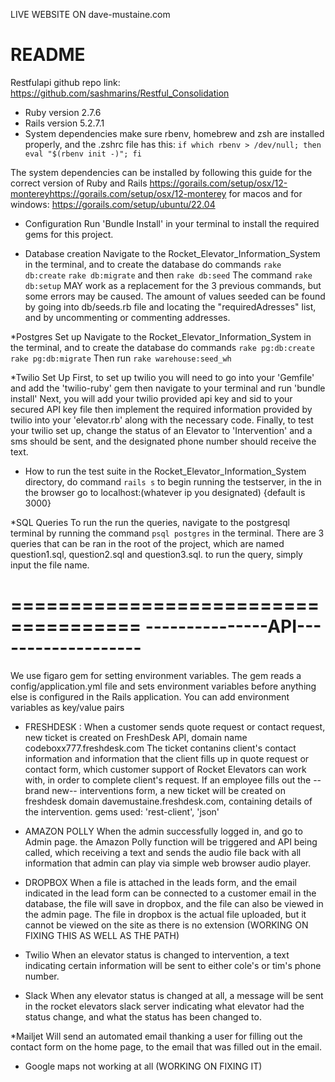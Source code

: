 LIVE WEBSITE ON dave-mustaine.com

# README

Restfulapi github repo link: https://github.com/sashmarins/Restful_Consolidation

* Ruby version
2.7.6
* Rails version
5.2.7.1
* System dependencies
make sure rbenv, homebrew and zsh are installed properly, and the .zshrc file has this: ```if which rbenv > /dev/null; then eval "$(rbenv init -)"; fi```


The system dependencies can be installed by following this guide for the correct version of Ruby and Rails https://gorails.com/setup/osx/12-montereyhttps://gorails.com/setup/osx/12-monterey for macos 
and for windows: https://gorails.com/setup/ubuntu/22.04

* Configuration
Run 'Bundle Install' in your terminal to install the required gems for this project.

* Database creation
Navigate to the Rocket_Elevator_Information_System in the terminal, and to create the database do commands ```rake db:create```
```rake db:migrate``` and then ```rake db:seed``` 
The command 
```rake db:setup``` 
MAY work as a replacement for the 3 previous commands, but some errors may be caused.
The amount of values seeded can be found by going into db/seeds.rb file and locating the "requiredAdresses" list, and by uncommenting or commenting addresses.

*Postgres Set up
Navigate to the Rocket_Elevator_Information_System in the terminal, and to create the database do commands 
```rake pg:db:create```
```rake pg:db:migrate```
Then run ```rake warehouse:seed_wh```

*Twilio Set Up
First, to set up twilio you will need to go into your 'Gemfile' and add the 'twilio-ruby' gem
then navigate to your terminal and run 'bundle install'
Next, you will add your twilio provided api key and sid to your secured API key file
then implement the required information provided by twilio into your 'elevator.rb' along with the necessary code.
Finally, to test your twilio set up, change the status of an Elevator to 'Intervention' and a sms should be sent, and the designated phone number should receive the text.

* How to run the test suite
in the Rocket_Elevator_Information_System directory, do command ```rails s``` to begin running the testserver, in the in the browser go to localhost:(whatever ip you designated) {default is 3000}

*SQL Queries
To run the run the queries, navigate to the postgresql terminal by running the command ```psql postgres``` in the terminal.
There are 3 queries that can be ran in the root of the project, which are named question1.sql, question2.sql and question3.sql.
to run the query, simply input the file name.

=====================================
---------------API-------------------
======================================
We use figaro gem for setting environment variables.
The gem reads a config/application.yml file and sets environment variables before anything else is configured in the Rails application.
You can add environment variables as key/value pairs 


* FRESHDESK :
When a customer sends quote request or contact request, new ticket is created on FreshDesk API, domain name codeboxx777.freshdesk.com 
The ticket contanins client's contact information and information that the client fills up in quote request or contact form, which customer support of Rocket Elevators can work with, in order to complete client's request.
If an employee fills out the --brand new-- interventions form, a new ticket will be created on freshdesk domain davemustaine.freshdesk.com, containing details of the intervention.
gems used: 'rest-client', 'json'

* AMAZON POLLY
 When the admin successfully logged in, and go to Admin page. the Amazon Polly function will be triggered and API being called, which  receiving a text and sends the audio file back with all information that admin can play via simple web browser audio player.

* DROPBOX 
 When a file is attached in the leads form, and the email indicated in the lead form can be connected to a customer email in the database, the file will save in dropbox, and the file can also be viewed in the admin page. The file in dropbox is the actual file uploaded, but it cannot be viewed on the site as there is no extension (WORKING ON FIXING THIS AS WELL AS THE PATH)
 
 * Twilio
  When an elevator status is changed to intervention, a text indicating certain information will be sent to either cole's or tim's phone number.
  
  * Slack
  When any elevator status is changed at all, a message will be sent in the rocket elevators slack server indicating what elevator had the status change, and what the status has been changed to. 
  
  *Mailjet
  Will send an automated email thanking a user for filling out the contact form on the home page, to the email that was filled out in the email. 
  
  * Google maps
  not working at all (WORKING ON FIXING IT)
